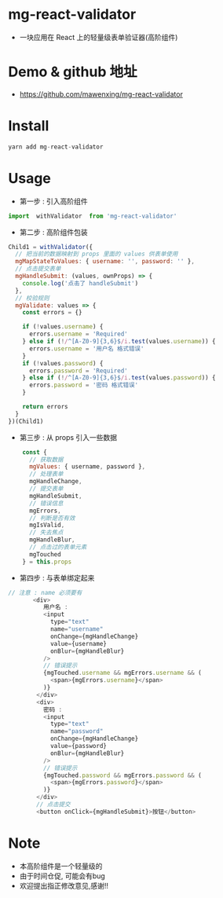 # mg-react-validator
- 一块应用在 React 上的轻量级表单验证器(高阶组件)

# Demo & github 地址
- https://github.com/mawenxing/mg-react-validator

# Install
```js
yarn add mg-react-validator
```

# Usage
- 第一步 : 引入高阶组件
```js
import  withValidator  from 'mg-react-validator'
```
- 第二步 : 高阶组件包装
```js
Child1 = withValidator({
  // 把当前的数据映射到 props 里面的 values 供表单使用
  mgMapStateToValues: { username: '', password: '' },
  // 点击提交表单
  mgHandleSubmit: (values, ownProps) => {
    console.log('点击了 handleSubmit')
  },
  // 校验规则
  mgValidate: values => {
    const errors = {}

    if (!values.username) {
      errors.username = 'Required'
    } else if (!/^[A-Z0-9]{3,6}$/i.test(values.username)) {
      errors.username = '用户名 格式错误'
    }
    if (!values.password) {
      errors.password = 'Required'
    } else if (!/^[A-Z0-9]{3,6}$/i.test(values.password)) {
      errors.password = '密码 格式错误'
    }

    return errors
  }
})(Child1)
```

- 第三步 : 从 props 引入一些数据
```js
    const {
      // 获取数据
      mgValues: { username, password },
      // 处理表单
      mgHandleChange,
      // 提交表单
      mgHandleSubmit,
      // 错误信息
      mgErrors,
      // 判断是否有效
      mgIsValid,
      // 失去焦点
      mgHandleBlur,
      // 点击过的表单元素
      mgTouched
    } = this.props
```

- 第四步 : 与表单绑定起来
```js
// 注意 : name 必须要有 
       <div>
          用户名 :
          <input
            type="text"
            name="username"
            onChange={mgHandleChange}
            value={username}
            onBlur={mgHandleBlur}
          />
          // 错误提示
          {mgTouched.username && mgErrors.username && (
            <span>{mgErrors.username}</span>
          )}
        </div>
        <div>
          密码 :
          <input
            type="text"
            name="password"
            onChange={mgHandleChange}
            value={password}
            onBlur={mgHandleBlur}
          />
          // 错误提示
          {mgTouched.password && mgErrors.password && (
            <span>{mgErrors.password}</span>
          )}
        </div>
        // 点击提交
        <button onClick={mgHandleSubmit}>按钮</button>
```

# Note
- 本高阶组件是一个轻量级的
- 由于时间仓促, 可能会有bug
- 欢迎提出指正修改意见,感谢!!